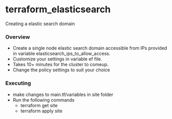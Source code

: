 # terraform_elasticsearch
Creating a elastic search domain

### Overview
* Create a single node elastic search domain accessible from IPs provided in variable elasticsearch_ips_to_allow_access.
* Customize your settings in variable ef file.
* Takes 10+ minutes for the cluster to comeup.
* Change the policy settings to suit your choice

### Executing
* make changes to main.tf/variables in site folder
* Run the following commands 
  * terraform get site 
  * terraform apply site
  
